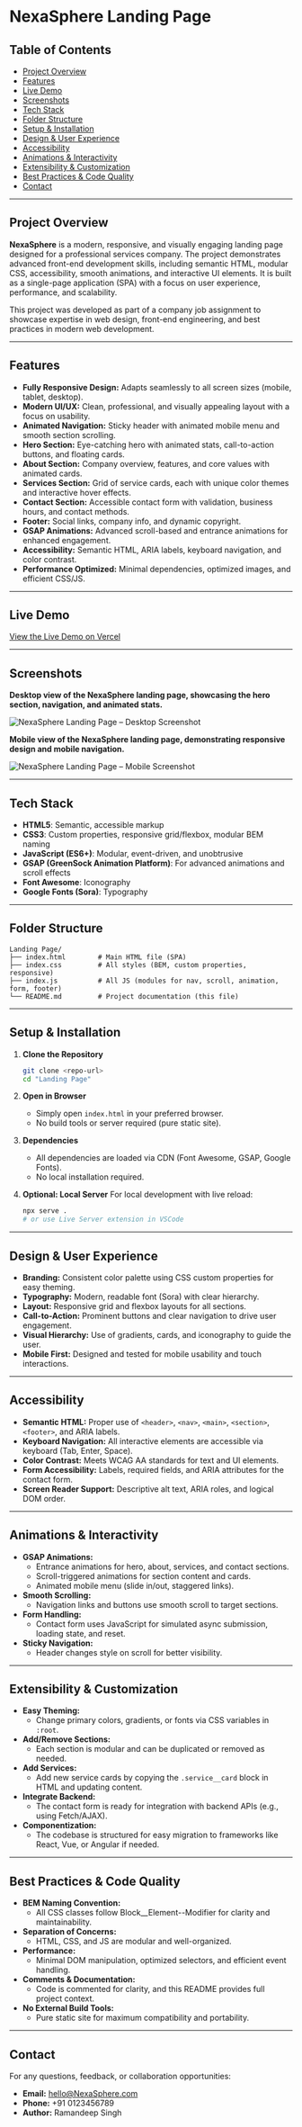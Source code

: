 # NexaSphere Landing Page

## Table of Contents
- [Project Overview](#project-overview)
- [Features](#features)
- [Live Demo](#live-demo)
- [Screenshots](#screenshots)
- [Tech Stack](#tech-stack)
- [Folder Structure](#folder-structure)
- [Setup & Installation](#setup--installation)
- [Design & User Experience](#design--user-experience)
- [Accessibility](#accessibility)
- [Animations & Interactivity](#animations--interactivity)
- [Extensibility & Customization](#extensibility--customization)
- [Best Practices & Code Quality](#best-practices--code-quality)
- [Contact](#contact)

---

## Project Overview

**NexaSphere** is a modern, responsive, and visually engaging landing page designed for a professional services company. The project demonstrates advanced front-end development skills, including semantic HTML, modular CSS, accessibility, smooth animations, and interactive UI elements. It is built as a single-page application (SPA) with a focus on user experience, performance, and scalability.

This project was developed as part of a company job assignment to showcase expertise in web design, front-end engineering, and best practices in modern web development.

---

## Features
- **Fully Responsive Design:** Adapts seamlessly to all screen sizes (mobile, tablet, desktop).
- **Modern UI/UX:** Clean, professional, and visually appealing layout with a focus on usability.
- **Animated Navigation:** Sticky header with animated mobile menu and smooth section scrolling.
- **Hero Section:** Eye-catching hero with animated stats, call-to-action buttons, and floating cards.
- **About Section:** Company overview, features, and core values with animated cards.
- **Services Section:** Grid of service cards, each with unique color themes and interactive hover effects.
- **Contact Section:** Accessible contact form with validation, business hours, and contact methods.
- **Footer:** Social links, company info, and dynamic copyright.
- **GSAP Animations:** Advanced scroll-based and entrance animations for enhanced engagement.
- **Accessibility:** Semantic HTML, ARIA labels, keyboard navigation, and color contrast.
- **Performance Optimized:** Minimal dependencies, optimized images, and efficient CSS/JS.

---

## Live Demo

[View the Live Demo on Vercel](https://nexa-sphere.vercel.app/)

---

## Screenshots
**Desktop view of the NexaSphere landing page, showcasing the hero section, navigation, and animated stats.**

![NexaSphere Landing Page – Desktop Screenshot](assets/desktop.png)


**Mobile view of the NexaSphere landing page, demonstrating responsive design and mobile navigation.**

![NexaSphere Landing Page – Mobile Screenshot](assets/mobile.png)

---

## Tech Stack
- **HTML5**: Semantic, accessible markup
- **CSS3**: Custom properties, responsive grid/flexbox, modular BEM naming
- **JavaScript (ES6+)**: Modular, event-driven, and unobtrusive
- **GSAP (GreenSock Animation Platform)**: For advanced animations and scroll effects
- **Font Awesome**: Iconography
- **Google Fonts (Sora)**: Typography

---

## Folder Structure
```
Landing Page/
├── index.html        # Main HTML file (SPA)
├── index.css         # All styles (BEM, custom properties, responsive)
├── index.js          # All JS (modules for nav, scroll, animation, form, footer)
└── README.md         # Project documentation (this file)
```

---

## Setup & Installation

1. **Clone the Repository**
   ```sh
   git clone <repo-url>
   cd "Landing Page"
   ```

2. **Open in Browser**
   - Simply open `index.html` in your preferred browser.
   - No build tools or server required (pure static site).

3. **Dependencies**
   - All dependencies are loaded via CDN (Font Awesome, GSAP, Google Fonts).
   - No local installation required.

4. **Optional: Local Server**
   For local development with live reload:
   ```sh
   npx serve .
   # or use Live Server extension in VSCode
   ```

---

## Design & User Experience

- **Branding:** Consistent color palette using CSS custom properties for easy theming.
- **Typography:** Modern, readable font (Sora) with clear hierarchy.
- **Layout:** Responsive grid and flexbox layouts for all sections.
- **Call-to-Action:** Prominent buttons and clear navigation to drive user engagement.
- **Visual Hierarchy:** Use of gradients, cards, and iconography to guide the user.
- **Mobile First:** Designed and tested for mobile usability and touch interactions.

---

## Accessibility

- **Semantic HTML:** Proper use of `<header>`, `<nav>`, `<main>`, `<section>`, `<footer>`, and ARIA labels.
- **Keyboard Navigation:** All interactive elements are accessible via keyboard (Tab, Enter, Space).
- **Color Contrast:** Meets WCAG AA standards for text and UI elements.
- **Form Accessibility:** Labels, required fields, and ARIA attributes for the contact form.
- **Screen Reader Support:** Descriptive alt text, ARIA roles, and logical DOM order.

---

## Animations & Interactivity

- **GSAP Animations:**
  - Entrance animations for hero, about, services, and contact sections.
  - Scroll-triggered animations for section content and cards.
  - Animated mobile menu (slide in/out, staggered links).
- **Smooth Scrolling:**
  - Navigation links and buttons use smooth scroll to target sections.
- **Form Handling:**
  - Contact form uses JavaScript for simulated async submission, loading state, and reset.
- **Sticky Navigation:**
  - Header changes style on scroll for better visibility.

---

## Extensibility & Customization

- **Easy Theming:**
  - Change primary colors, gradients, or fonts via CSS variables in `:root`.
- **Add/Remove Sections:**
  - Each section is modular and can be duplicated or removed as needed.
- **Add Services:**
  - Add new service cards by copying the `.service__card` block in HTML and updating content.
- **Integrate Backend:**
  - The contact form is ready for integration with backend APIs (e.g., using Fetch/AJAX).
- **Componentization:**
  - The codebase is structured for easy migration to frameworks like React, Vue, or Angular if needed.

---

## Best Practices & Code Quality

- **BEM Naming Convention:**
  - All CSS classes follow Block__Element--Modifier for clarity and maintainability.
- **Separation of Concerns:**
  - HTML, CSS, and JS are modular and well-organized.
- **Performance:**
  - Minimal DOM manipulation, optimized selectors, and efficient event handling.
- **Comments & Documentation:**
  - Code is commented for clarity, and this README provides full project context.
- **No External Build Tools:**
  - Pure static site for maximum compatibility and portability.

---

## Contact

For any questions, feedback, or collaboration opportunities:

- **Email:** hello@NexaSphere.com
- **Phone:** +91 0123456789
- **Author:** Ramandeep Singh